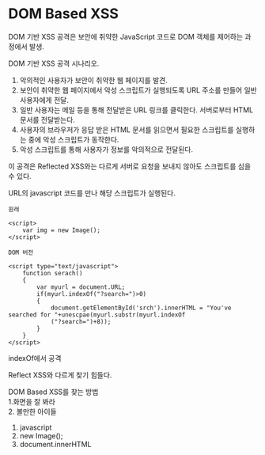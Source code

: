 # DOM Based XSS

DOM 기반 XSS 공격은 보안에 취약한 JavaScript 코드로 DOM 객체를 제어하는 과정에서 발생.

DOM 기반 XSS 공격 시나리오.
1. 악의적인 사용자가 보안이 취약한 웹 페이지를 발견.
2. 보안이 취약한 웹 페이지에서 악성 스크립트가 실행되도록 URL 주소를 만들어 일반 사용자에게 전달.
3. 일반 사용자는 메일 등을 통해 전달받은 URL 링크를 클릭한다. 서버로부터 HTML 문서를 전달받는다.
4. 사용자의 브라우저가 응답 받은 HTML 문서를 읽으면서 필요한 스크립트를 실행하는 중에 악성 스크립트가 동작한다.
5. 악성 스크립트를 통해 사용자가 정보를 악의적으로 전달된다.

이 공격은 Reflected XSS와는 다르게 서버로 요청을 보내지 않아도 스크립트를 심을 수 있다.

URL의 javascript 코드를 만나 해당 스크립트가 실행된다.

```
원래

<script>
    var img = new Image();
</script>
```
```
DOM 버전

<script type="text/javascript">
    function serach()
    {
        var myurl = document.URL;
        if(myurl.indexOf("?search=")>0)
        {
            document.getElementById('srch').innerHTML = "You've searched for "+unescpae(myurl.substr(myurl.indexOf
            ("?search=")+8));
        }
    }
</script>
```

indexOf에서 공격

Reflect XSS와 다르게 찾기 힘들다.   

DOM Based XSS를 찾는 방법   
1.화면을 잘 봐라   
2. 볼만한 아이들   
1. javascript
2. new Image();      
3. document.innerHTML